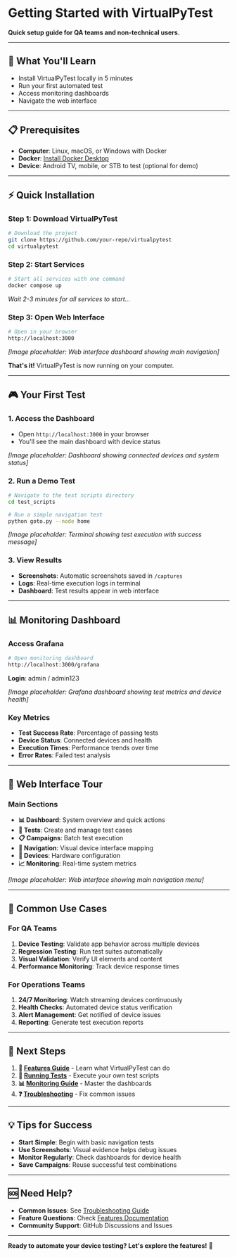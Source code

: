 # Getting Started with VirtualPyTest

**Quick setup guide for QA teams and non-technical users.**

---

## 🎯 **What You'll Learn**

- Install VirtualPyTest locally in 5 minutes
- Run your first automated test
- Access monitoring dashboards
- Navigate the web interface

---

## 📋 **Prerequisites**

- **Computer**: Linux, macOS, or Windows with Docker
- **Docker**: [Install Docker Desktop](https://www.docker.com/products/docker-desktop/)
- **Device**: Android TV, mobile, or STB to test (optional for demo)

---

## ⚡ **Quick Installation**

### Step 1: Download VirtualPyTest
```bash
# Download the project
git clone https://github.com/your-repo/virtualpytest
cd virtualpytest
```

### Step 2: Start Services
```bash
# Start all services with one command
docker compose up
```

*Wait 2-3 minutes for all services to start...*

### Step 3: Open Web Interface
```bash
# Open in your browser
http://localhost:3000
```

*[Image placeholder: Web interface dashboard showing main navigation]*

**That's it!** VirtualPyTest is now running on your computer.

---

## 🎮 **Your First Test**

### 1. **Access the Dashboard**
- Open `http://localhost:3000` in your browser
- You'll see the main dashboard with device status

*[Image placeholder: Dashboard showing connected devices and system status]*

### 2. **Run a Demo Test**
```bash
# Navigate to the test scripts directory
cd test_scripts

# Run a simple navigation test
python goto.py --node home
```

*[Image placeholder: Terminal showing test execution with success message]*

### 3. **View Results**
- **Screenshots**: Automatic screenshots saved in `/captures`
- **Logs**: Real-time execution logs in terminal
- **Dashboard**: Test results appear in web interface

---

## 📊 **Monitoring Dashboard**

### Access Grafana
```bash
# Open monitoring dashboard
http://localhost:3000/grafana
```

**Login**: admin / admin123

*[Image placeholder: Grafana dashboard showing test metrics and device health]*

### Key Metrics
- **Test Success Rate**: Percentage of passing tests
- **Device Status**: Connected devices and health
- **Execution Times**: Performance trends over time
- **Error Rates**: Failed test analysis

---

## 🔧 **Web Interface Tour**

### Main Sections
- **📊 Dashboard**: System overview and quick actions
- **🧪 Tests**: Create and manage test cases
- **📋 Campaigns**: Batch test execution
- **🌳 Navigation**: Visual device interface mapping
- **🔧 Devices**: Hardware configuration
- **📈 Monitoring**: Real-time system metrics

*[Image placeholder: Web interface showing main navigation menu]*

---

## 🎯 **Common Use Cases**

### For QA Teams
1. **Device Testing**: Validate app behavior across multiple devices
2. **Regression Testing**: Run test suites automatically
3. **Visual Validation**: Verify UI elements and content
4. **Performance Monitoring**: Track device response times

### For Operations Teams
1. **24/7 Monitoring**: Watch streaming devices continuously
2. **Health Checks**: Automated device status verification
3. **Alert Management**: Get notified of device issues
4. **Reporting**: Generate test execution reports

---

## 🚀 **Next Steps**

1. **📖 [Features Guide](features.md)** - Learn what VirtualPyTest can do
2. **🧪 [Running Tests](running-tests.md)** - Execute your own test scripts
3. **📊 [Monitoring Guide](monitoring.md)** - Master the dashboards
4. **❓ [Troubleshooting](troubleshooting.md)** - Fix common issues

---

## 💡 **Tips for Success**

- **Start Simple**: Begin with basic navigation tests
- **Use Screenshots**: Visual evidence helps debug issues
- **Monitor Regularly**: Check dashboards for device health
- **Save Campaigns**: Reuse successful test combinations

---

## 🆘 **Need Help?**

- **Common Issues**: See [Troubleshooting Guide](troubleshooting.md)
- **Feature Questions**: Check [Features Documentation](features.md)
- **Community Support**: GitHub Discussions and Issues

---

**Ready to automate your device testing? Let's explore the features!** 🎉
